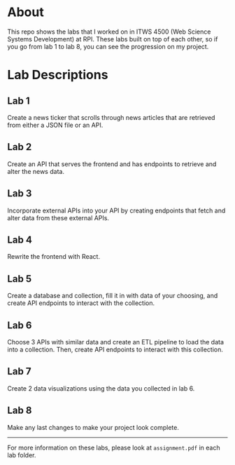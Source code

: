 # About
This repo shows the labs that I worked on in ITWS 4500 (Web Science Systems Development) at RPI. These labs built on top of each other, so if you go from lab 1 to lab 8, you can see the progression on my project.

# Lab Descriptions
## Lab 1
Create a news ticker that scrolls through news articles that are retrieved from either a JSON file or an API.
## Lab 2
Create an API that serves the frontend and has endpoints to retrieve and alter the news data.
## Lab 3
Incorporate external APIs into your API by creating endpoints that fetch and alter data from these external APIs.
## Lab 4
Rewrite the frontend with React.
## Lab 5
Create a database and collection, fill it in with data of your choosing, and create API endpoints to interact with the collection.
## Lab 6
Choose 3 APIs with similar data and create an ETL pipeline to load the data into a collection. Then, create API endpoints to interact with this collection.
## Lab 7
Create 2 data visualizations using the data you collected in lab 6.
## Lab 8
Make any last changes to make your project look complete.

---
For more information on these labs, please look at `assignment.pdf` in each lab folder.
